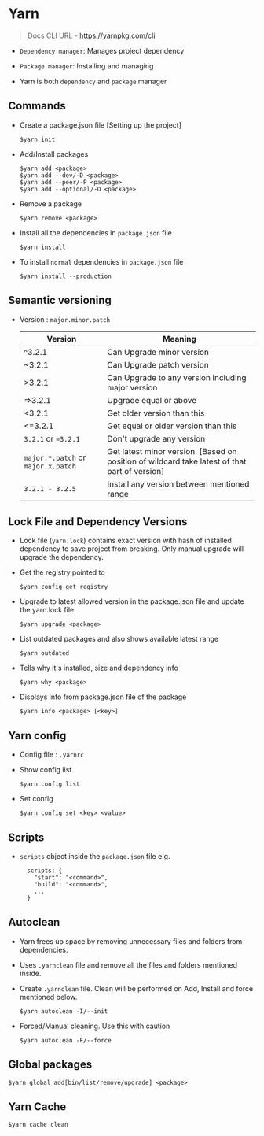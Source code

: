 # Yarn

> Docs CLI URL - https://yarnpkg.com/cli

- `Dependency manager`: Manages project dependency
- `Package manager`: Installing and managing

- Yarn is both `dependency` and `package` manager

## Commands

- Create a package.json file [Setting up the project]

  ```
  $yarn init
  ```

- Add/Install packages

  ```
  $yarn add <package>
  $yarn add --dev/-D <package>
  $yarn add --peer/-P <package>
  $yarn add --optional/-O <package>
  ```

- Remove a package

  ```
  $yarn remove <package>
  ```

- Install all the dependencies in `package.json` file

  ```
  $yarn install
  ```

- To install `normal` dependencies in `package.json` file
  ```
  $yarn install --production
  ```

## Semantic versioning

- Version : `major.minor.patch`

  | Version                            | Meaning                                                                                       |
  | ---------------------------------- | --------------------------------------------------------------------------------------------- |
  | ^3.2.1                             | Can Upgrade minor version                                                                     |
  | ~3.2.1                             | Can Upgrade patch version                                                                     |
  | >3.2.1                             | Can Upgrade to any version including major version                                            |
  | =>3.2.1                            | Upgrade equal or above                                                                        |
  | <3.2.1                             | Get older version than this                                                                   |
  | <=3.2.1                            | Get equal or older version than this                                                          |
  | `3.2.1` or `=3.2.1`                | Don't upgrade any version                                                                     |
  | `major.*.patch` or `major.x.patch` | Get latest minor version. [Based on position of wildcard take latest of that part of version] |
  | `3.2.1 - 3.2.5`                    | Install any version between mentioned range                                                   |

## Lock File and Dependency Versions

- Lock file (`yarn.lock`) contains exact version with hash of installed dependency to save project from breaking. Only manual upgrade will upgrade the dependency.

- Get the registry pointed to

  ```
  $yarn config get registry
  ```

- Upgrade to latest allowed version in the package.json file and update the yarn.lock file

  ```
  $yarn upgrade <package>
  ```

- List outdated packages and also shows available latest range

  ```
  $yarn outdated
  ```

- Tells why it's installed, size and dependency info

  ```
  $yarn why <package>
  ```

- Displays info from package.json file of the package
  ```
  $yarn info <package> [<key>]
  ```

## Yarn config

- Config file : `.yarnrc`

- Show config list

  ```
  $yarn config list
  ```

- Set config

  ```
  $yarn config set <key> <value>
  ```

## Scripts

- `scripts` object inside the `package.json` file
  e.g.
  ```
    scripts: {
      "start": "<command>",
      "build": "<command>",
      ...
    }
  ```

## Autoclean

- Yarn frees up space by removing unnecessary files and folders from dependencies.
- Uses `.yarnclean` file and remove all the files and folders mentioned inside.

- Create `.yarnclean` file. Clean will be performed on Add, Install and force mentioned below.

  ```
  $yarn autoclean -I/--init
  ```

- Forced/Manual cleaning. Use this with caution
  ```
  $yarn autoclean -F/--force
  ```

## Global packages

```
$yarn global add[bin/list/remove/upgrade] <package>
```

## Yarn Cache

```
$yarn cache clean
```
